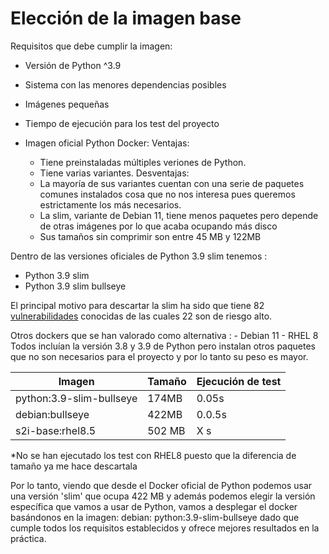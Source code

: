 # Elección de la imagen base

Requisitos que debe cumplir la imagen:
- Versión de Python ^3.9
- Sistema con las menores dependencias posibles
- Imágenes pequeñas
- Tiempo de ejecución para los test del proyecto


- Imagen oficial Python Docker:
Ventajas: 
	- Tiene preinstaladas múltiples veriones de Python.
	- Tiene varias variantes.
Desventajas:
	- La mayoría de sus variantes cuentan con una serie de paquetes comunes instalados cosa que no nos interesa pues queremos estrictamente los más necesarios.
	- La slim, variante de Debian 11, tiene menos paquetes pero depende de otras imágenes por lo que acaba ocupando más disco
	- Sus tamaños sin comprimir son entre 45 MB y 122MB
	
Dentro de las versiones oficiales de Python 3.9 slim tenemos :
- Python 3.9 slim
- Python 3.9 slim bullseye

El principal motivo para descartar la slim ha sido que tiene 82 [vulnerabilidades](https://snyk.io/test/docker/python%3A3.9.2-slim) conocidas de las cuales 22 son de riesgo alto.

Otros dockers que se han valorado como alternativa :
	- Debian 11
	- RHEL 8
Todos incluían la versión 3.8 y 3.9 de Python pero instalan otros paquetes que no son necesarios para el proyecto y por lo tanto su peso es mayor.

| Imagen | Tamaño | Ejecución de test | 
| ------------- | ------------- | ------------- |
| python:3.9-slim-bullseye | 174MB | 0.05s |
| debian:bullseye  | 422MB | 0.0.5s | 
| s2i-base:rhel8.5  | 502 MB |   X s  |



*No se han ejecutado los test con RHEL8 puesto que la diferencia de tamaño ya me hace descartala




Por lo tanto, viendo que desde el Docker oficial de Python podemos usar una versión 'slim' que ocupa 422 MB y además podemos elegir la versión específica que 
vamos a usar de Python, vamos a desplegar el docker basándonos en la imagen:
debian: python:3.9-slim-bullseye dado que cumple todos los requisitos establecidos y ofrece mejores resultados en la práctica.
